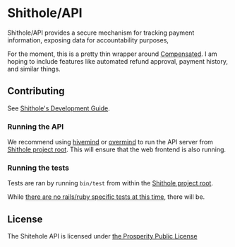 # Shithole/API

Shithole/API provides a secure mechanism for tracking payment information, exposing data for accountability purposes,

For the moment, this is a pretty thin wrapper around [Compensated][compensated-source]. I am hoping to include features like automated refund approval, payment history, and similar things.

## Contributing

See [Shithole's Development Guide][contributing-development].

### Running the API

We recommend using [hivemind][hivemind] or [overmind] to run the API server from [Shithole project root][shithole-root]. This will ensure that the web frontend is also running.

### Running the tests

Tests are ran by running `bin/test` from within the [Shithole project root][shithole-root].

While [there are no rails/ruby specific tests at this time][you-will-be], there will be.

## License

The Shitehole API is licensed under [the Prosperity Public License][license]



[you-will-be]: https://www.youtube.com/watch?v=g57LxM-GcSc

[contributing-development]: ../CONTRIBUTING.md#development-guide
[compensated-source]: https://github.com/zinc-collective/compensated/

[hivemind]: https://github.com/DarthSim/hivemind
[overmind]: https://github.com/DarthSim/overmind
[shithole-root]: ../
[shithole-api-root]: ./
[license]: ../LICENSE.md